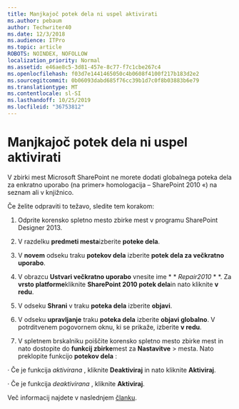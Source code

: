 ```yaml
---
title: Manjkajoč potek dela ni uspel aktivirati
ms.author: pebaum
author: Techwriter40
ms.date: 12/3/2018
ms.audience: ITPro
ms.topic: article
ROBOTS: NOINDEX, NOFOLLOW
localization_priority: Normal
ms.assetid: e46ae8c5-3d81-457e-8c77-f7c1cbe267c4
ms.openlocfilehash: f03d7e1441465050c4b0608f4100f217b183d2e2
ms.sourcegitcommit: 0b06093dabd685f76cc39b1d7c0f8b03883b6e79
ms.translationtype: MT
ms.contentlocale: sl-SI
ms.lasthandoff: 10/25/2019
ms.locfileid: "36753812"
---
```

# <a name="missing-workflow-failed-to-activate"></a>Manjkajoč potek dela ni uspel aktivirati

V zbirki mest Microsoft SharePoint ne morete dodati globalnega poteka dela za enkratno uporabo (na primer» homologacija – SharePoint 2010 «) na seznam ali v knjižnico.
  
Če želite odpraviti to težavo, sledite tem korakom: 
  
1. Odprite korensko spletno mesto zbirke mest v programu SharePoint Designer 2013.
  
2. V razdelku **predmeti mesta**izberite **poteke dela**. 
  
3. V **novem** odseku traku **potekov dela** izberite **potek dela za večkratno uporabo**. 
  
4. V obrazcu **Ustvari večkratno uporabo** vnesite ime * * *Repair2010* * *. Za **vrsto platforme**kliknite **SharePoint 2010 potek dela**in nato kliknite **v redu**. 
  
1. V odseku **Shrani** v traku **poteka dela** izberite **objavi**. 
  
2. V odseku **upravljanje** traku **poteka dela** izberite **objavi globalno**. V potrditvenem pogovornem oknu, ki se prikaže, izberite **v redu**. 
  
3. V spletnem brskalniku poiščite korensko spletno mesto zbirke mest in nato dostopite do **funkcij zbirke**mest za **Nastavitve** \> mesta. Nato preklopite funkcijo **potekov dela** : 
  
· Če je funkcija *aktivirana* , kliknite **Deaktiviraj** in nato kliknite **Aktiviraj**. 
  
· Če je funkcija *deaktivirana* , kliknite **Aktiviraj**. 
  
Več informacij najdete v naslednjem [članku](https://go.microsoft.com/fwlink/?linkid=2047770&amp;clcid=0x409).
  

